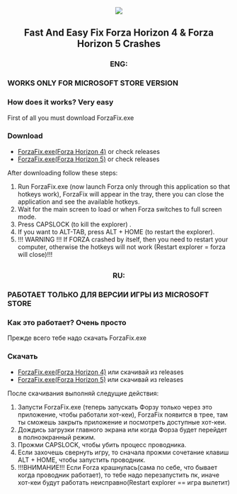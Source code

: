 <p align="center">
  <img src="https://miro.medium.com/max/600/0*HSWc0shJyho-x07J.jpg"/><br>
</p>
<h2 align="center">Fast And Easy Fix Forza Horizon 4 & Forza Horizon 5 Crashes</h2>
<h3 align="center">ENG:</h3>
<h3>WORKS ONLY FOR MICROSOFT STORE VERSION</h3>
<h3>How does it works? Very easy</h3>
<p>
 First of all you must download ForzaFix.exe
</p>
<h3>Download</h3>
<ul>
  <li><a href="https://github.com/EugeneSunrise/ForzaHorizon4FastFix/releases/download/1.0/ForzaFix.exe">ForzaFix.exe(Forza Horizon 4)</a> or check releases</li>
  <li><a href="https://github.com/EugeneSunrise/ForzaHorizon4And5FastFix/releases/download/2.0/ForzaFix.exe">ForzaFix.exe(Forza Horizon 5)</a> or check releases</li>
</ul>
<p>
After downloading follow these steps: 
 
1. Run ForzaFix.exe (now launch Forza only through this application so that hotkeys work), ForzaFix will appear in the tray, there you can close the application and see the available hotkeys.
2. Wait for the main screen to load or when Forza switches to full screen mode.
3. Press CAPSLOCK (to kill the explorer) .
4. If you want to ALT-TAB, press ALT + HOME (to restart the explorer).
5. !!! WARNING !!!
If FORZA crashed by itself, then you need to restart your computer, otherwise the hotkeys will not work (Restart explorer = forza will close)!!!

</p>
<h2></h2>
<h3 align="center">RU:</h3>
<h3>РАБОТАЕТ ТОЛЬКО ДЛЯ ВЕРСИИ ИГРЫ ИЗ MICROSOFT STORE</h3>
<h3>Как это работает? Очень просто</h3>
<p>
Прежде всего тебе надо скачать ForzaFix.exe
</p>
<h3>Скачать</h3>
<ul>
  <li><a href="https://github.com/EugeneSunrise/ForzaHorizon4FastFix/releases/download/1.0/ForzaFix.exe">ForzaFix.exe(Forza Horizon 4)</a> или скачивай из releases</li>
  <li><a href="https://github.com/EugeneSunrise/ForzaHorizon4And5FastFix/releases/download/2.0/ForzaFix.exe">ForzaFix.exe(Forza Horizon 5)</a> или скачивай из releases</li>
</ul>
<p>
После скачивания выполняй следущие действия:
 
1. Запусти ForzaFix.exe (теперь запускать Форзу только через это приложение, чтобы работали хот-кеи), ForzaFix появится в трее, там ты сможешь закрыть приложение и посмотреть доступные хот-кеи.
2. Дождись загрузки главного экрана или когда Форза будет перейдет в полноэкранный режим.
3. Прожми CAPSLOCK, чтобы убить процесс проводника.
4. Если захочешь свернуть игру, то сначала прожми сочетание клавиш ALT + HOME, чтобы запустить проводник.
5. !!!ВНИМАНИЕ!!! Если Forza крашнулась(сама по себе, что бывает когда проводник работает), то тебе надо перезапустить пк, иначе хот-кеи будут работать неисправно(Restart explorer == игра вылетит)
</p>
